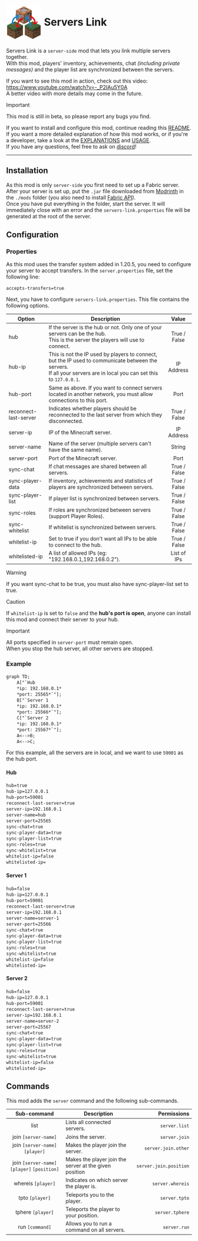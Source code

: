 # <img src="./src/main/resources/assets/servers-link/icon.png" align="center" width="96px"/> Servers Link

Servers Link is a `server-side` mod that lets you link multiple servers together.  
With this mod, players' inventory, achievements, chat *(including private messages)* and the player list are synchronized between the servers.

If you want to see this mod in action, check out this video: https://www.youtube.com/watch?v=-_P2IAu5Y0A  
A better video with more details may come in the future.

> [!IMPORTANT]
> This mod is still in beta, so please report any bugs you find.

If you want to install and configure this mod, continue reading this [README](README.md). If you want a more detailed explanation of how this mod works, or if you're a developer, take a look at the [EXPLANATIONS](EXPLANATIONS.md) and [USAGE](USAGE.md).  
If you have any questions, feel free to ask on [discord](https://discord.com/invite/ZeHm57BEyt)!

---

## Installation

As this mod is only `server-side` you first need to set up a Fabric server.  After your server is set up, put the `.jar` file downloaded from [Modrinth](https://modrinth.com/mod/servers-link) in the `./mods` folder (you also need to install [Fabric API](https://modrinth.com/mod/fabric-api)).  
Once you have put everything in the folder, start the server. It will immediately close with an error and the `servers-link.properties` file will be generated at the root of the server.

## Configuration

### Properties
As this mod uses the transfer system added in 1.20.5, you need to configure your server to accept transfers. In the `server.properties` file, set the following line:

```properties
accepts-transfers=true
```

Next, you have to configure `servers-link.properties`. This file contains the following options.

| Option                | Description                                                                                                                                                               |    Value     |
|-----------------------|---------------------------------------------------------------------------------------------------------------------------------------------------------------------------|:------------:|
| hub                   | If the server is the hub or not. Only one of your servers can be the hub.<br/>This is the server the players will use to connect.                                         | True / False |
| hub-ip                | This is not the IP used by players to connect, but the IP used to communicate between the servers.<br/>If all your servers are in local you can set this to  `127.0.0.1`. |  IP Address  |
| hub-port              | Same as above. If you want to connect servers located in another network, you must allow connections to this port.                                                        |     Port     |
| reconnect-last-server | Indicates whether players should be reconnected to the last server from which they disconnected.                                                                          | True / False |
| server-ip             | IP of the Minecraft server.                                                                                                                                               |  IP Address  |
| server-name           | Name of the server (multiple servers can't have the same name).                                                                                                           |    String    |
| server-port           | Port of the Minecraft server.                                                                                                                                             |     Port     |
| sync-chat             | If chat messages are shared between all servers.                                                                                                                          | True / False |
| sync-player-data      | If inventory, achievements and statistics of players are synchronized between servers.                                                                                    | True / False |
| sync-player-list      | If player list is synchronized between servers.                                                                                                                           | True / False |
| sync-roles            | If roles are synchronized between servers (support Player Roles).                                                                                                         | True / False |
| sync-whitelist        | If whitelist is synchronized between servers.                                                                                                                             | True / False |
| whitelist-ip          | Set to true if you don't want all IPs to be able to connect to the hub.                                                                                                   | True / False |
| whitelisted-ip        | A list of allowed IPs (eg: "192.168.0.1,192.168.0.2").                                                                                                                    | List of IPs  |

> [!WARNING]
> If you want sync-chat to be true, you must also have sync-player-list set to true.

> [!CAUTION]
> If `whitelist-ip` is set to `false` and the **hub's port is open**, anyone can install this mod and connect their server to your hub.

> [!IMPORTANT]
> All ports specified in `server-port` must remain open.  
> When you stop the hub server, all other servers are stopped.

### Example
```mermaid
graph TD;
    A["`Hub
    *ip: 192.168.0.1*
    *port: 25565*`"];
    B["`Server 1
    *ip: 192.168.0.1*
    *port: 25566*`"];
    C["`Server 2
    *ip: 192.168.0.1*
    *port: 25567*`"];
    A<-->B;
    A<-->C;
```

For this example, all the servers are in local, and we want to use `59001` as the hub port.

#### Hub

```properties
hub=true
hub-ip=127.0.0.1
hub-port=59001
reconnect-last-server=true
server-ip=192.168.0.1
server-name=hub
server-port=25565
sync-chat=true
sync-player-data=true
sync-player-list=true
sync-roles=true
sync-whitelist=true
whitelist-ip=false
whitelisted-ip=
```

#### Server 1

```properties
hub=false
hub-ip=127.0.0.1
hub-port=59001
reconnect-last-server=true
server-ip=192.168.0.1
server-name=server-1
server-port=25566
sync-chat=true
sync-player-data=true
sync-player-list=true
sync-roles=true
sync-whitelist=true
whitelist-ip=false
whitelisted-ip=
```

#### Server 2

```properties
hub=false
hub-ip=127.0.0.1
hub-port=59001
reconnect-last-server=true
server-ip=192.168.0.1
server-name=server-2
server-port=25567
sync-chat=true
sync-player-data=true
sync-player-list=true
sync-roles=true
sync-whitelist=true
whitelist-ip=false
whitelisted-ip=
```

## Commands

This mod adds the `server` command and the following sub-commands.

|                 Sub-command                  | Description                                            |              Permissions |
|:--------------------------------------------:|--------------------------------------------------------|-------------------------:|
|                     list                     | Lists all connected servers.                           |            `server.list` |
|             join `[server-name]`             | Joins the server.                                      |            `server.join` |
|       join `[server-name]` `[player]`        | Makes the player join the server.                      |      `server.join.other` |
| join `[server-name]` `[player]` `[position]` | Makes the player join the server at the given position |   `server.join.position` |
|              whereis `[player]`              | Indicates on which server the player is.               |         `server.whereis` |
|               tpto `[player]`                | Teleports you to the player.                           |            `server.tpto` |
|              tphere `[player]`               | Teleports the player to your position.                 |          `server.tphere` |
|               run `[command]`                | Allows you to run a command on all servers.            |             `server.run` |